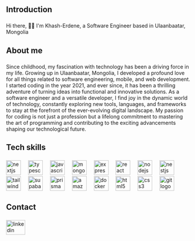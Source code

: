 <h2 align="left">Introduction</h2>

###

<p align="left">Hi there, 👋🏻 I'm Khash-Erdene, a Software Engineer based in Ulaanbaatar, Mongolia</p>

###

<h2 align="left">About me</h2>

###

<p align="left">Since childhood, my fascination with technology has been a driving force in my life. Growing up in Ulaanbaatar, Mongolia, I developed a profound love for all things related to software engineering, mobile, and web development. I started coding in the year 2021, and ever since, it has been a thrilling adventure of turning ideas into functional and innovative solutions. As a software engineer and a versatile developer, I find joy in the dynamic world of technology, constantly exploring new tools, languages, and frameworks to stay at the forefront of the ever-evolving digital landscape. My passion for coding is not just a profession but a lifelong commitment to mastering the art of programming and contributing to the exciting advancements shaping our technological future.</p>

###

<h2 align="left">Tech skills</h2>

###

<div align="left">
  <img src="https://skillicons.dev/icons?i=nextjs" height="40" alt="nextjs logo"  />
  <img width="12" />
  <img src="https://skillicons.dev/icons?i=ts" height="40" alt="typescript logo"  />
  <img width="12" />
  <img src="https://skillicons.dev/icons?i=js" height="40" alt="javascript logo"  />
  <img width="12" />
  <img src="https://skillicons.dev/icons?i=mongodb" height="40" alt="mongodb logo"  />
  <img width="12" />
  <img src="https://skillicons.dev/icons?i=express" height="40" alt="express logo"  />
  <img width="12" />
  <img src="https://skillicons.dev/icons?i=react" height="40" alt="react logo"  />
  <img width="12" />
  <img src="https://skillicons.dev/icons?i=nodejs" height="40" alt="nodejs logo"  />
  <img width="12" />
  <img src="https://skillicons.dev/icons?i=nestjs" height="40" alt="nestjs logo"  />
  <img width="12" />
  <img src="https://skillicons.dev/icons?i=tailwind" height="40" alt="tailwindcss logo"  />
  <img width="12" />
  <img src="https://skillicons.dev/icons?i=supabase" height="40" alt="supabase logo"  />
  <img width="12" />
  <img src="https://skillicons.dev/icons?i=prisma" height="40" alt="prisma logo"  />
  <img width="12" />
  <img src="https://skillicons.dev/icons?i=aws" height="40" alt="amazonwebservices logo"  />
  <img width="12" />
  <img src="https://skillicons.dev/icons?i=docker" height="40" alt="docker logo"  />
  <img width="12" />
  <img src="https://skillicons.dev/icons?i=html" height="40" alt="html5 logo"  />
  <img width="12" />
  <img src="https://skillicons.dev/icons?i=css" height="40" alt="css3 logo"  />
  <img width="12" />
  <img src="https://skillicons.dev/icons?i=git" height="40" alt="git logo"  />
</div>

###

<h2 align="left">Contact</h2>

###

<div align="left">
  <a href="https://linktr.ee/khasherdene" target="_blank">
    <img src="https://img.icons8.com/?size=512&id=SAuKSoGPfNAW&format=png" width="52" height="40" alt="linkedin logo"  />
  </a>
</div>

###
